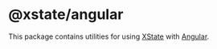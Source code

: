 # @xstate/angular

This package contains utilities for using [XState](https://github.com/statelyai/xstate) with [Angular](https://github.com/angular/angular).
